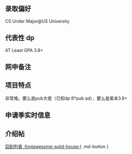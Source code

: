 ## 录取偏好

CS Under Major@US University

## 代表性 dp

AT Least GPA 3.8+

## 网申备注

## 项目特点

非常难。要么是pub大佬（已知dp 6*pub ad），要么是美本3.8+

## 申请季实时信息

## 介绍帖

[回到列表 :fontawesome-solid-house:](grade.md){ .md-button }
